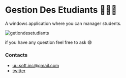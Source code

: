 # Gestion Des Etudiants 👨‍🎓🏫

A windows application where you can manager students. 

![getiondesetudiants](https://user-images.githubusercontent.com/63449913/164072117-f8d01a8a-b0eb-4ee4-bc12-5ed16d5c1df9.JPG)

if you have any question feel free to ask :smile:
### Contacts
* uu.soft.inc@gmail.com
* [twitter](https://twitter.com/yahya_lz)
